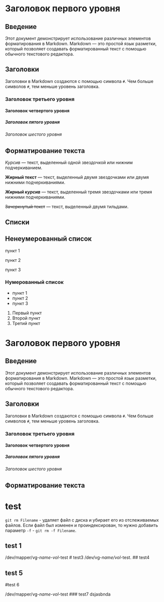 # Заголовок первого уровня

## Введение

Этот документ демонстрирует использование различных элементов форматирования в Markdown. Markdown — это простой язык разметки, который позволяет создавать форматированный текст с помощью обычного текстового редактора.

## Заголовки

Заголовки в Markdown создаются с помощью символа `#`. Чем больше символов `#`, тем меньше уровень заголовка.

### Заголовок третьего уровня

#### Заголовок четвертого уровня

##### Заголовок пятого уровня

###### Заголовок шестого уровня

## Форматирование текста

*Курсив* — текст, выделенный одной звездочкой или нижним подчеркиванием.

**Жирный текст** — текст, выделенный двумя звездочками или двумя нижними подчеркиваниями.

***Жирный курсив*** — текст, выделенный тремя звездочками или тремя нижними подчеркиваниями.

~~Зачеркнутый текст~~ — текст, выделенный двумя тильдами.

## Списки

## Ненеумерованный список
пункт 1

пункт 2

пункт 3

### Нумерованный список
- пункт 1
- пункт 2
- пункт 3
1. Первый пункт
2. Второй пункт
3. Третий пункт

# Заголовок первого уровня

## Введение

Этот документ демонстрирует использование различных элементов форматирования в Markdown. Markdown — это простой язык разметки, который позволяет создавать форматированный текст с помощью обычного текстового редактора.

## Заголовки

Заголовки в Markdown создаются с помощью символа `#`. Чем больше символов `#`, тем меньше уровень заголовка.

### Заголовок третьего уровня

#### Заголовок четвертого уровня

##### Заголовок пятого уровня

###### Заголовок шестого уровня

## Форматирование текста

# test

`git rm Filename` - удаляет файл с диска и убирает его из отслеживаемых файлов. 
Если файл был изменен и проиндексирован, то нужно добавить параметр `-f` - `git rm -f Filename`.

## test 1

/dev/mapper/vg-_name-vol_-test # test3
/dev/vg-_name/vol_-test. ## test4

## test 5
#test 6

/dev/mapper/vg-_name-vol_-test ### test7 dsjasbnda
